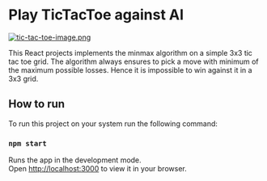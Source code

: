 # Play TicTacToe against AI
[![tic-tac-toe-image.png](https://i.postimg.cc/DfstN3N5/tic-tac-toe-image.png)](https://postimg.cc/SjSTX3kz)

  
This React projects implements the minmax algorithm on a simple 3x3 tic tac toe grid. The algorithm always ensures to pick a move with minimum of the maximum possible losses. Hence it is impossible to win against it in a 3x3 grid. 

## How to run
To run this project on your system run the following command:

### `npm start`

Runs the app in the development mode.\
Open [http://localhost:3000](http://localhost:3000) to view it in your browser.

